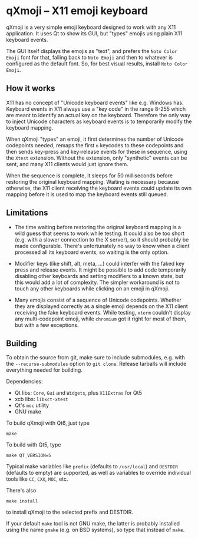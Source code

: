 # qXmoji – X11 emoji keyboard

qXmoji is a very simple emoji keyboard designed to work with any X11
application. It uses Qt to show its GUI, but "types" emojis using plain X11
keyboard events.

The GUI itself displays the emojis as "text", and prefers the `Noto Color
Emoji` font for that, falling back to `Noto Emoji` and then to whatever is
configured as the default font. So, for best visual results, install `Noto
Color Emoji`.

## How it works

X11 has no concept of "Unicode keyboard events" like e.g. Windows has.
Keyboard events in X11 always use a "key code" in the range 8-255 which are
meant to identify an actual key on the keyboard. Therefore the only way to
inject Unicode characters as keyboard events is to temporarily modify the
keyboard mapping.

When qXmoji "types" an emoji, it first determines the number of Unicode
codepoints needed, remaps the first `n` keycodes to these codepoints and then
sends key-press and key-release events for these in sequence, using the
`Xtest` extension. Without the extension, only "synthetic" events can be sent,
and many X11 clients would just ignore them.

When the sequence is complete, it sleeps for 50 milliseconds before restoring
the original keyboard mapping. Waiting is necessary because otherwise, the X11
client receiving the keyboard events could update its own mapping before it is
used to map the keyboard events still queued.

## Limitations

* The time waiting before restoring the original keyboard mapping is a wild
  guess that seems to work while testing. It could also be too short (e.g.
  with a slower connection to the X server), so it should probably be made
  configurable. There's unfortunately no way to know when a client processed
  all its keyboard events, so waiting is the only option.

* Modifier keys (like shift, alt, meta, ...) could interfer with the faked key
  press and release events. It might be possible to add code temporarily
  disabling other keyboards and setting modifiers to a known state, but this
  would add a lot of complexity. The simpler workaround is not to touch any
  other keyboards while clicking on an emoji in qXmoji.

* Many emojis consist of a sequence of Unicode codepoints. Whether they are
  displayed correctly as a single emoji depends on the X11 client receiving
  the fake keyboard events. While testing, `xterm` couldn't display any
  multi-codepoint emoji, while `chromium` got it right for most of them, but
  with a few exceptions.

## Building

To obtain the source from git, make sure to include submodules, e.g. with the
`--recurse-submodules` option to `git clone`. Release tarballs will include
everything needed for building.

Dependencies:

* Qt libs: `Core`, `Gui` and `Widgets`, plus `X11Extras` for Qt5
* xcb libs: `libxct-xtest`
* Qt's `moc` utility
* GNU make

To build qXmoji with Qt6, just type

    make

To build with Qt5, type

    make QT_VERSION=5

Typical make variables like `prefix` (defaults to `/usr/local`) and `DESTDIR`
(defaults to empty) are supported, as well as variables to override individual
tools like `CC`, `CXX`, `MOC`, etc.

There's also

    make install

to install qXmoji to the selected prefix and DESTDIR.

If your default `make` tool is not GNU make, the latter is probably installed
using the name `gmake` (e.g. on BSD systems), so type that instead of `make`.

